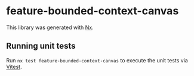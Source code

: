 # feature-bounded-context-canvas

This library was generated with [Nx](https://nx.dev).

## Running unit tests

Run `nx test feature-bounded-context-canvas` to execute the unit tests via [Vitest](https://vitest.dev/).
